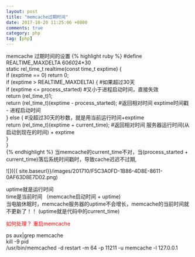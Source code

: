 ```yaml
---
layout: post
title: "memcache过期时间"
date: 2017-10-20 11:25:06 +0800
comments: true
category: php
tag: [php]
---
```



memcache 过期时间的设置
{% highlight ruby %}
#define REALTIME_MAXDELTA 60*60*24*30  
   static rel_time_t realtime(const time_t exptime) {  
        if (exptime == 0) return 0;  
        if (exptime > REALTIME_MAXDELTA) {   #如果超过30天  
               if (exptime <= process_started)   #又小于进程启动时间，直接失效  
                      return (rel_time_t)1;   
               return (rel_time_t)(exptime - process_started);   #返回相对时间 exptime时间戳 - 进程启动时间  
        } else {   #没超过30天的秒数，就是用当前运行时间+exptime  
               return (rel_time_t)(exptime + current_time);   #返回相对时间 服务器运行时间(从启动到现在的时间) + exptime  
        }  
 }  
{% endhighlight %}
当memcache的current_time不对，当(process_started + current_time)落后系统时间戳时，导致cache迟迟不过期,



![]({{ site.baseurl}}/images/201710/F5C3A0FD-1B86-4D8E-8611-0AF63D8E7D02.png)

uptime就是运行时间  
time是当前时间 （memcache启动时间 + uptime)  
当电脑休眠时，memcache服务器的uptime不会增长，memcache的当前时间就不更新了！！ (uptime就是代码中的current_time)


<font color="red">如何处理？ 重启memcache  </font>

ps aux|grep memcache  
kill -9 pid  
/usr/bin/memcached -d restart -m 64 -p 11211 -u memcache -l 127.0.0.1


